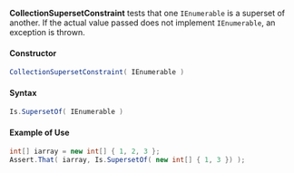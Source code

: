 **CollectionSupersetConstraint** tests that one `IEnumerable` is a superset of another. If the actual value passed does not implement `IEnumerable`, an exception is thrown.

#### Constructor

```C#
CollectionSupersetConstraint( IEnumerable )
```

#### Syntax

```C#
Is.SupersetOf( IEnumerable )
```

#### Example of Use

```C#
int[] iarray = new int[] { 1, 2, 3 };
Assert.That( iarray, Is.SupersetOf( new int[] { 1, 3 }) );
```

